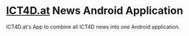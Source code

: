# [ICT4D.at](http://www.ict4d.at) News Android Application

ICT4D.at's App to combine all ICT4D news into one Android application.
